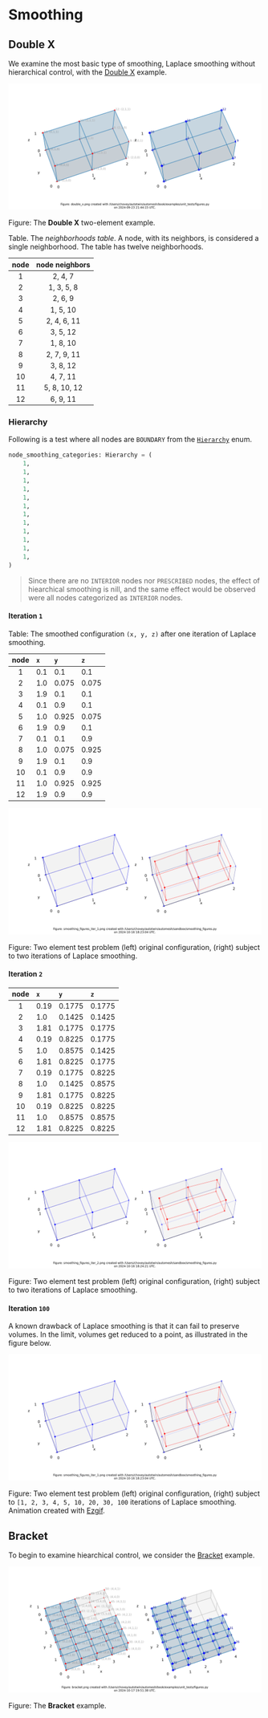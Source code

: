 # Smoothing

## Double X

We examine the most basic type of smoothing, Laplace smoothing
without hierarchical control, with the [Double X](../unit_tests/README.md#double-x) example.

![../unit_tests/double_x.png](../unit_tests/double_x.png)

Figure: The **Double X** two-element example.

Table. The *neighborhoods table*. A node, with its neighbors, is considered a single neighborhood.  The table has twelve neighborhoods.

node | node neighbors
:---: | :---:
1  | 2, 4, 7
2  | 1, 3, 5, 8
3  | 2, 6, 9
4  | 1, 5, 10
5  | 2, 4, 6, 11
6  | 3, 5, 12
7  | 1, 8, 10
8  | 2, 7, 9, 11
9  | 3, 8, 12
10 | 4, 7, 11
11 | 5, 8, 10, 12
12 | 6, 9, 11

### Hierarchy

Following is a test where all nodes are `BOUNDARY` from the [`Hierarchy`](../../theory/smoothing.md#the-hierarchy-enum) enum.

```python
node_smoothing_categories: Hierarchy = (
    1,
    1,
    1,
    1,
    1,
    1,
    1,
    1,
    1,
    1,
    1,
    1,
)
```

> Since there are no `INTERIOR` nodes nor `PRESCRIBED` nodes, the effect of hiearchical smoothing is nill, and the same effect would be observed were all nodes categorized as `INTERIOR` nodes.


#### Iteration `1`

Table: The smoothed configuration `(x, y, z)` after one iteration of Laplace smoothing.

node | `x` | `y` | `z`
:---: | :--- | :--- | :---
1 | 0.1 | 0.1 |0.1
2 | 1.0 | 0.075 | 0.075
3 | 1.9 | 0.1 |0.1
4 | 0.1 | 0.9 | 0.1
5 | 1.0 | 0.925 | 0.075
6 | 1.9 | 0.9 | 0.1
7 | 0.1 | 0.1 |0.9
8 | 1.0 | 0.075 | 0.925
9 | 1.9 | 0.1 | 0.9
10 | 0.1 | 0.9 | 0.9
11 | 1.0 | 0.925 | 0.925
12 | 1.9 | 0.9 | 0.9

![free_laplace_iter_1.png](free_laplace_iter_1.png)

Figure: Two element test problem (left) original configuration, (right) subject to two iterations of Laplace smoothing.

#### Iteration `2`

node | `x` | `y` | `z`
:---: | :--- | :--- | :---
1  | 0.19 | 0.1775 | 0.1775
2  | 1.0  | 0.1425 | 0.1425
3  | 1.81 | 0.1775 | 0.1775
4  | 0.19 | 0.8225 | 0.1775
5  | 1.0  | 0.8575 | 0.1425
6  | 1.81 | 0.8225 | 0.1775
7  | 0.19 | 0.1775 | 0.8225
8  | 1.0  | 0.1425 | 0.8575
9  | 1.81 | 0.1775 | 0.8225
10 | 0.19 | 0.8225 | 0.8225
11 | 1.0  | 0.8575 | 0.8575
12 | 1.81 | 0.8225 | 0.8225

![free_laplace_iter_2.png](free_laplace_iter_2.png)

Figure: Two element test problem (left) original configuration, (right) subject to two iterations of Laplace smoothing.

#### Iteration `100`

A known drawback of Laplace smoothing is that it can fail to preserve volumes.  In the limit, volumes get reduced to a point, as illustrated in the figure below.

![free_laplace_iter_100.gif](free_laplace_iter_100.gif)

Figure: Two element test problem (left) original configuration, (right) subject to `[1, 2, 3, 4, 5, 10, 20, 30, 100` iterations of Laplace smoothing.  Animation created with [Ezgif](https://ezgif.com/).

## Bracket

To begin to examine hiearchical control, we consider the [Bracket](../unit_tests/README.md#bracket) example.

![../unit_tests/bracket.png](../unit_tests/bracket.png)

Figure: The **Bracket** example.
